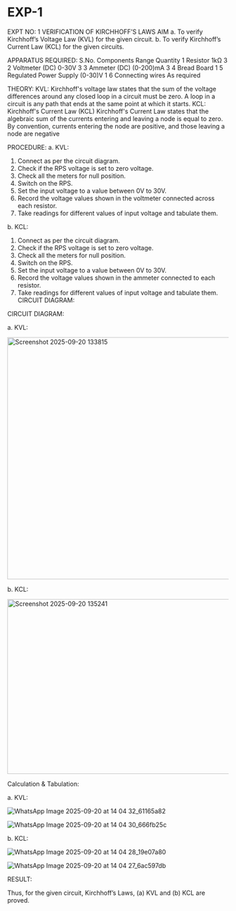 # EXP-1
EXPT NO: 1	VERIFICATION OF KIRCHHOFF’S LAWS
AIM
a.   To verify Kirchhoff’s Voltage Law (KVL) for the given circuit. 
b.   To verify Kirchhoff’s Current Law (KCL) for the given circuits.

APPARATUS REQUIRED:
S.No.	Components	Range	Quantity
1	Resistor	1kΩ	3
2	Voltmeter (DC)	0-30V	3
3	Ammeter (DC)	(0-200)mA	3
4	Bread Board		1
5	Regulated Power Supply	(0-30)V	1
6	Connecting wires		As required

THEORY:
KVL: Kirchhoff's voltage law states that the sum of the voltage differences around any closed loop in a circuit must be zero. A loop in a circuit is any path that ends at the same point at which it starts.
KCL:
Kirchhoff's Current Law (KCL) Kirchhoff's Current Law states that the algebraic sum of the currents entering and leaving a node is equal to zero. By convention, currents entering the node are positive, and those leaving a node are negative


PROCEDURE:
a.   KVL:
1.   Connect as per the circuit diagram.
2.   Check if the RPS voltage is set to zero voltage.
3.   Check all the meters for null position.
4.   Switch on the RPS.
5.   Set the input voltage to a value between 0V to 30V.
6.   Record the voltage values shown in the voltmeter connected across each resistor.
7.   Take readings for different values of input voltage and tabulate them.


b.  KCL:
1.   Connect as per the circuit diagram.
2.   Check if the RPS voltage is set to zero voltage.
3.   Check all the meters for null position.
4.   Switch on the RPS.
5.   Set the input voltage to a value between 0V to 30V.
6.   Record the voltage values shown in the ammeter connected to each resistor.
7.   Take readings for different values of input voltage and tabulate them. 
CIRCUIT DIAGRAM:

CIRCUIT DIAGRAM:


a.   KVL:

 <img width="1055" height="551" alt="Screenshot 2025-09-20 133815" src="https://github.com/user-attachments/assets/47f41343-c453-474f-898e-b1951d8ef45c" />



b.  KCL:

 <img width="1018" height="398" alt="Screenshot 2025-09-20 135241" src="https://github.com/user-attachments/assets/e7507e63-7f53-43ab-8212-ab449e6ec5a8" />


Calculation & Tabulation:

a.   KVL:
 
![WhatsApp Image 2025-09-20 at 14 04 32_61165a82](https://github.com/user-attachments/assets/bb144fa8-49a0-4c58-a23d-6fea4c1a6b22)


![WhatsApp Image 2025-09-20 at 14 04 30_666fb25c](https://github.com/user-attachments/assets/0a9eaa97-9436-42d6-af7b-808ae8a5b950)


b.  KCL:

![WhatsApp Image 2025-09-20 at 14 04 28_19e07a80](https://github.com/user-attachments/assets/4ca2496e-b4b2-4e45-b74d-edd9d7cec3de)


![WhatsApp Image 2025-09-20 at 14 04 27_6ac597db](https://github.com/user-attachments/assets/15e123c5-97a3-4cf8-8f77-4a47fa658087)



RESULT:

Thus, for the given circuit, Kirchhoff’s Laws, (a) KVL and (b) KCL are proved.
